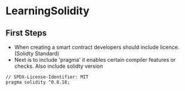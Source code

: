 # LearningSolidity


## First Steps
- When creating a smart contract developers should include licence. (Solidty Standard)
- Next is to include 'pragma' it enables certain compiler features or checks. Also include solidty version

```
// SPDX-License-Identifier: MIT
pragma solidity ^0.8.18;
```

